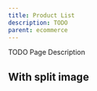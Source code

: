 ```yaml
---
title: Product List
description: TODO
parent: ecommerce
---
```


TODO Page Description

## With split image
```html{.example}

```
